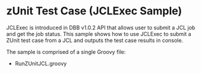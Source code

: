 # zUnit Test Case (JCLExec Sample)
JCLExec is introduced in DBB v1.0.2 API that allows user to submit a JCL job and get the job status.  This sample shows how to use JCLExec to submit a ZUnit test case from a JCL and outputs the test case results in console.

The sample is comprised of a single Groovy file:
* RunZUnitJCL.groovy